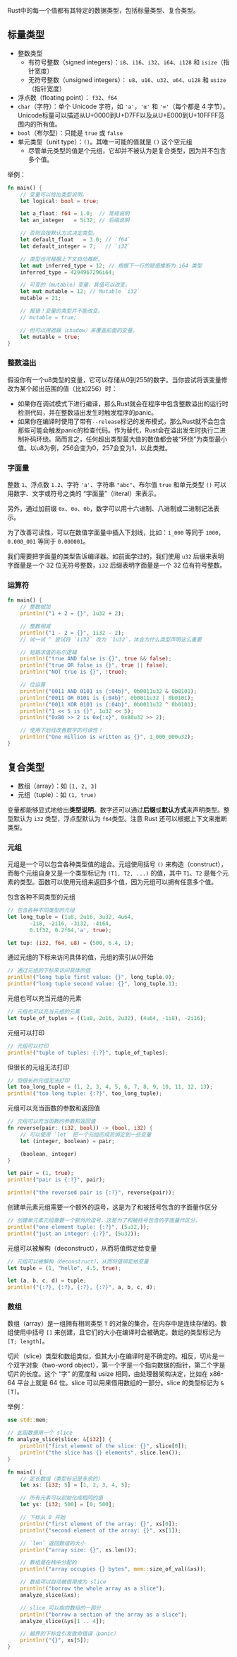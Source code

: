 Rust中的每一个值都有其特定的数据类型，包括标量类型、复合类型。



## 标量类型

- 整数类型
  - 有符号整数（signed integers）：`i8`、`i16`、`i32`、`i64`、`i128` 和 `isize`（指针宽度）
  - 无符号整数（unsigned integers）： `u8`、`u16`、`u32`、`u64`、`u128` 和 `usize`（指针宽度）
- 浮点数（floating point）： `f32`、`f64`
- `char`（字符）：单个 Unicode 字符，如 `'a'`，`'α'` 和 `'∞'`（每个都是 4 字节）。Unicode标量可以描述从U+0000到U+D7FF以及从U+E000到U+10FFFF范围内的所有值。
- `bool`（布尔型）：只能是 `true` 或 `false`
- 单元类型（unit type）：`()`。其唯一可能的值就是 `()` 这个空元组
  - 尽管单元类型的值是个元组，它却并不被认为是复合类型，因为并不包含多个值。

举例：

```rust
fn main() {
    // 变量可以给出类型说明。
    let logical: bool = true;

    let a_float: f64 = 1.0;  // 常规说明
    let an_integer   = 5i32; // 后缀说明

    // 否则会按默认方式决定类型。
    let default_float   = 3.0; // `f64`
    let default_integer = 7;   // `i32`

    // 类型也可根据上下文自动推断。
    let mut inferred_type = 12; // 根据下一行的赋值推断为 i64 类型
    inferred_type = 4294967296i64;

    // 可变的（mutable）变量，其值可以改变。
    let mut mutable = 12; // Mutable `i32`
    mutable = 21;

    // 报错！变量的类型并不能改变。
    // mutable = true;

    // 但可以用遮蔽（shadow）来覆盖前面的变量。
    let mutable = true;
}
```

### 整数溢出

假设你有一个u8类型的变量，它可以存储从0到255的数字。当你尝试将该变量修改为某个超出范围的值（比如256）时：

- 如果你在调试模式下进行编译，那么Rust就会在程序中包含整数溢出的运行时检测代码，并在整数溢出发生时触发程序的panic。
- 如果你在编译时使用了带有`--release`标记的发布模式，那么Rust就不会包含那些可能会触发panic的检查代码。作为替代，Rust会在溢出发生时执行二进制补码环绕。简而言之，任何超出类型最大值的数值都会被“环绕”为类型最小值。以u8为例，256会变为0，257会变为1，以此类推。

### 字面量

整数 `1`、浮点数 `1.2`、字符 `'a'`、字符串 `"abc"`、布尔值 `true` 和单元类型 `()` 可以用数字、文字或符号之类的 “字面量”（literal）来表示。

另外，通过加前缀 `0x`、`0o`、`0b`，数字可以用十六进制、八进制或二进制记法表示。

为了改善可读性，可以在数值字面量中插入下划线，比如：`1_000` 等同于 `1000`，`0.000_001` 等同于 `0.000001`。

我们需要把字面量的类型告诉编译器。如前面学过的，我们使用 `u32` 后缀来表明字面量是一个 32 位无符号整数，`i32` 后缀表明字面量是一个 32 位有符号整数。

### 运算符

```rust
fn main() {
    // 整数相加
    println!("1 + 2 = {}", 1u32 + 2);

    // 整数相减
    println!("1 - 2 = {}", 1i32 - 2);
    // 试一试 ^ 尝试将 `1i32` 改为 `1u32`，体会为什么类型声明这么重要

    // 短路求值的布尔逻辑
    println!("true AND false is {}", true && false);
    println!("true OR false is {}", true || false);
    println!("NOT true is {}", !true);

    // 位运算
    println!("0011 AND 0101 is {:04b}", 0b0011u32 & 0b0101);
    println!("0011 OR 0101 is {:04b}", 0b0011u32 | 0b0101);
    println!("0011 XOR 0101 is {:04b}", 0b0011u32 ^ 0b0101);
    println!("1 << 5 is {}", 1u32 << 5);
    println!("0x80 >> 2 is 0x{:x}", 0x80u32 >> 2);

    // 使用下划线改善数字的可读性！
    println!("One million is written as {}", 1_000_000u32);
}
```




## 复合类型

- 数组（array）：如 `[1, 2, 3]`
- 元组（tuple）：如 `(1, true)`

变量都能够显式地给出**类型说明**。数字还可以通过**后缀**或**默认方式**来声明类型。整型默认为 `i32` 类型，浮点型默认为 `f64`类型。注意 Rust 还可以根据上下文来推断类型。

### 元组

元组是一个可以包含各种类型值的组合。元组使用括号 `()` 来构造（construct），而每个元组自身又是一个类型标记为 `(T1, T2, ...)` 的值，其中 `T1`、`T2` 是每个元素的类型。函数可以使用元组来返回多个值，因为元组可以拥有任意多个值。



包含各种不同类型的元组

```rust
// 包含各种不同类型的元组
let long_tuple = (1u8, 2u16, 3u32, 4u64,
       -1i8, -2i16, -3i32, -4i64,
       0.1f32, 0.2f64,'a', true);

let tup: (i32, f64, u8) = (500, 6.4, 1); 
```



通过元组的下标来访问具体的值，元组的索引从0开始

```rust
// 通过元组的下标来访问具体的值
println!("long tuple first value: {}", long_tuple.0);
println!("long tuple second value: {}", long_tuple.1);
```



元组也可以充当元组的元素

```rust
// 元组也可以充当元组的元素
let tuple_of_tuples = ((1u8, 2u16, 2u32), (4u64, -1i8), -2i16);
```



元组可以打印

```rust
// 元组可以打印
println!("tuple of tuples: {:?}", tuple_of_tuples);
```



但很长的元组无法打印

```rust
// 但很长的元组无法打印
let too_long_tuple = (1, 2, 3, 4, 5, 6, 7, 8, 9, 10, 11, 12, 13);
println!("too long tuple: {:?}", too_long_tuple);
```



元组可以充当函数的参数和返回值

```rust
// 元组可以充当函数的参数和返回值
fn reverse(pair: (i32, bool)) -> (bool, i32) {
    // 可以使用 `let` 把一个元组的成员绑定到一些变量
    let (integer, boolean) = pair;

    (boolean, integer)
}

let pair = (1, true);
println!("pair is {:?}", pair);

println!("the reversed pair is {:?}", reverse(pair));
```



创建单元素元组需要一个额外的逗号，这是为了和被括号包含的字面量作区分

```rust
// 创建单元素元组需要一个额外的逗号，这是为了和被括号包含的字面量作区分。
println!("one element tuple: {:?}", (5u32,));
println!("just an integer: {:?}", (5u32));
```



元组可以被解构（deconstruct），从而将值绑定给变量

```rust
// 元组可以被解构（deconstruct），从而将值绑定给变量
let tuple = (1, "hello", 4.5, true);

let (a, b, c, d) = tuple;
println!("{:?}, {:?}, {:?}, {:?}", a, b, c, d);
```



### 数组

数组（array）是一组拥有相同类型 `T` 的对象的集合，在内存中是连续存储的。数组使用中括号 `[]` 来创建，且它们的大小在编译时会被确定。数组的类型标记为 `[T; length]`。



切片（slice）类型和数组类似，但其大小在编译时是不确定的。相反，切片是一个双字对象（two-word object），第一个字是一个指向数据的指针，第二个字是切片的长度。这个 “字” 的宽度和 usize 相同，由处理器架构决定，比如在 x86-64 平台上就是 64 位。slice 可以用来借用数组的一部分。slice 的类型标记为 `&[T]`。



举例：

```rust
use std::mem;

// 此函数借用一个 slice
fn analyze_slice(slice: &[i32]) {
    println!("first element of the slice: {}", slice[0]);
    println!("the slice has {} elements", slice.len());
}

fn main() {
    // 定长数组（类型标记是多余的）
    let xs: [i32; 5] = [1, 2, 3, 4, 5];

    // 所有元素可以初始化成相同的值
    let ys: [i32; 500] = [0; 500];

    // 下标从 0 开始
    println!("first element of the array: {}", xs[0]);
    println!("second element of the array: {}", xs[1]);

    // `len` 返回数组的大小
    println!("array size: {}", xs.len());

    // 数组是在栈中分配的
    println!("array occupies {} bytes", mem::size_of_val(&xs));

    // 数组可以自动被借用成为 slice
    println!("borrow the whole array as a slice");
    analyze_slice(&xs);

    // slice 可以指向数组的一部分
    println!("borrow a section of the array as a slice");
    analyze_slice(&ys[1 .. 4]);

    // 越界的下标会引发致命错误（panic）
    println!("{}", xs[5]);
}
```

